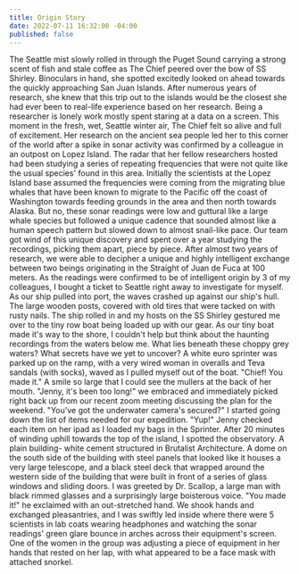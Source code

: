 ```yaml
---
title: Origin Story
date: 2022-07-11 16:32:00 -04:00
published: false
---
```


The Seattle mist slowly rolled in through the Puget Sound carrying a strong scent of fish and stale coffee as The Chief peered over the bow of SS Shirley. Binoculars in hand, she spotted excitedly looked on ahead towards the quickly approaching San Juan Islands. After numerous years of research, she knew that this trip out to the islands would be the closest she had ever been to real-life experience based on her research. 
Being a researcher is lonely work mostly spent staring at a data on a screen. This moment in the fresh, wet, Seattle winter air, The Chief felt so alive and full of excitement. Her research on the ancient sea people led her to this corner of the world after a spike in sonar activity was confirmed by a colleague in an outpost on Lopez Island. The radar that her fellow researchers hosted had been studying a series of repeating frequencies that were not quite like the usual species' found in this area.
Initially the scientists at the Lopez Island base assumed the frequencies were coming from the migrating blue whales that have been known to migrate to the Pacific off the coast of Washington towards feeding grounds in the area and then north towards Alaska. But no, these sonar readings were low and guttural like a large whale species but followed a unique cadence that sounded almost like a human speech pattern but slowed down to almost snail-like pace. Our team got wind of this unique discovery and spent over a year studying the recordings, picking them apart, piece by piece. After almost two years of research, we were able to decipher a unique and highly intelligent exchange between two beings originating in the Straight of Juan de Fuca at 100 meters. As the readings were confirmed to be of intelligent origin by 3 of my colleagues, I bought a ticket to Seattle right away to investigate for myself. 
As our ship pulled into port, the waves crashed up against our ship's hull. The large wooden posts, covered with old tires that were tacked on with rusty nails. The ship rolled in and my hosts on the SS Shirley gestured me over to the tiny row boat being loaded up with our gear. 
As our tiny boat made it's way to the shore, I couldn't help but think about the haunting recordings from the waters below me. What lies beneath these choppy grey waters? What secrets have we yet to uncover? 
A white euro sprinter was parked up on the ramp, with a very wired woman in overalls and Teva sandals (with socks), waved as I pulled myself out of the boat. 
"Chief! You made it." A smile so large that I could see the mullers at the back of her mouth. 
"Jenny, it's been too long!" we embraced and immediately picked right back up from our recent zoom meeting discussing the plan for the weekend. 
"You've got the underwater camera's secured?" I started going down the list of items needed for our expedition. 
"Yup!" Jenny checked each item on her ipad as I loaded my bags in the Sprinter.
After 20 minutes of winding uphill towards the top of the island, I spotted the observatory. A plain building- white cement structured in Brutalist Architecture. A dome on the south side of the building with steel panels that looked like it houses a very large telescope, and a black steel deck that wrapped around the western side of the building that were built in front of a series of glass windows and sliding doors. 
I was greeted by Dr. Scallop, a large man with black rimmed glasses and a surprisingly large boisterous voice. "You made it!" he exclaimed with an out-stretched hand. We shook hands and exchanged pleasantries, and I was swiftly led inside where there were 5 scientists in lab coats wearing headphones and watching the sonar readings' green glare bounce in arches across their equipment's screen. One of the women in the group was adjusting a piece of equipment in her hands that rested on her lap, with what appeared to be a face mask with attached snorkel. 
